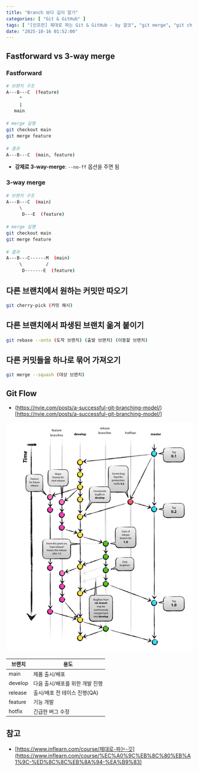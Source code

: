 ```yaml
---
title: "Branch 보다 깊이 알기"
categories: [ "Git & GitHub" ]
tags: [ "[인프런] 제대로 파는 Git & GitHub - by 얄코", "git merge", "git cherry-pick", "git rebase", "git flow" ]
date: "2025-10-16 01:52:00"
---
```


## Fastforward vs 3-way merge

### Fastforward

```bash
# 브랜치 구조
A---B---C  (feature)
     ^
     |
   main

# merge 실행
git checkout main
git merge feature

# 결과
A---B---C  (main, feature)
```

- **강제로 3-way-merge**: `--no-ff` 옵션을 주면 됨

### 3-way merge

```bash
# 브랜치 구조
A---B---C  (main)
     \
      D---E  (feature)

# merge 실행
git checkout main
git merge feature

# 결과
A---B---C------M  (main)
     \         /
      D-------E  (feature)
```

## 다른 브랜치에서 원하는 커밋만 따오기

```bash
git cherry-pick (커밋 해시)
```

## 다른 브랜치에서 파생된 브랜치 옮겨 붙이기

```bash
git rebase --onto (도착 브랜치) (출발 브랜치) (이동할 브랜치)
```

## 다른 커밋들을 하나로 묶어 가져오기

```bash
git merge --squash (대상 브랜치)
```

## Git Flow

- (https://nvie.com/posts/a-successful-git-branching-model/)[https://nvie.com/posts/a-successful-git-branching-model/]

![](/assets/img/_posts/2025/10/2025-10-16-Branch-보다-깊이-알기/73749777833250.png)

| 브랜치     | 용도                 |
|---------|--------------------|
| main    | 제품 출시/배포           |
| develop | 다음 출시/배포를 위한 개발 진행 |
| release | 출시/배포 전 테이스 진행(QA) |
| feature | 기능 개발              |
| hotfix  | 긴급한 버그 수정          |

## 참고

- [https://www.inflearn.com/course/제대로-파는-깃](https://www.inflearn.com/course/%EC%A0%9C%EB%8C%80%EB%A1%9C-%ED%8C%8C%EB%8A%94-%EA%B9%83)
